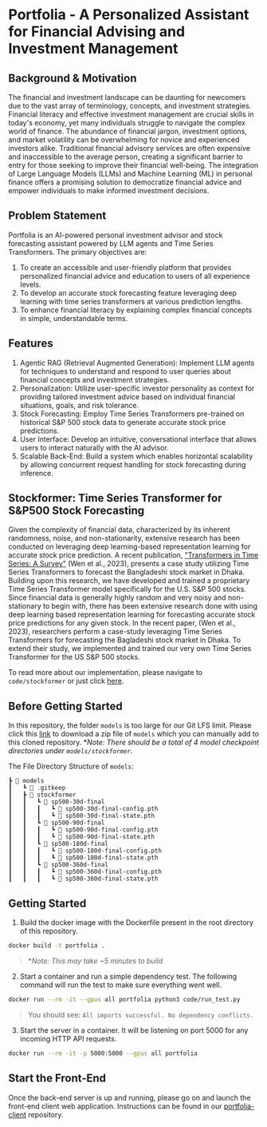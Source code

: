 # Portfolia - A Personalized Assistant for Financial Advising and Investment Management

## Background & Motivation

The financial and investment landscape can be daunting for newcomers due to the vast array of terminology, concepts, and investment strategies. Financial literacy and effective investment management are crucial skills in today's economy, yet many individuals struggle to navigate the complex world of finance. The abundance of financial jargon, investment options, and market volatility can be overwhelming for novice and experienced investors alike. Traditional financial advisory services are often expensive and inaccessible to the average person, creating a significant barrier to entry for those seeking to improve their financial well-being. The integration of Large Language Models (LLMs) and Machine Learning (ML) in personal finance offers a promising solution to democratize financial advice and empower individuals to make informed investment decisions.

## Problem Statement
Portfolia is an AI-powered personal investment advisor and stock forecasting assistant powered by LLM agents and Time Series Transformers. The primary objectives are:
1) To create an accessible and user-friendly platform that provides personalized financial advice and education to users of all experience levels.
2) To develop an accurate stock forecasting feature leveraging deep learning with time series transformers at various prediction lengths.
3) To enhance financial literacy by explaining complex financial concepts in simple, understandable terms.

## Features
1. Agentic RAG (Retrieval Augmented Generation): Implement LLM agents for techniques to understand and respond to user queries about financial concepts and investment strategies.
2. Personalization: Utilize user-specific investor personality as context for providing tailored investment advice based on individual financial situations, goals, and risk tolerance.
3. Stock Forecasting: Employ Time Series Transformers pre-trained on historical S&P 500 stock data to generate accurate stock price predictions.
4. User Interface: Develop an intuitive, conversational interface that allows users to interact naturally with the AI advisor.
5. Scalable Back-End: Build a system which enables horizontal scalability by allowing concurrent request handling for stock forecasting during inference.

## Stockformer: Time Series Transformer for S&P500 Stock Forecasting 
Given the complexity of financial data, characterized by its inherent randomness, noise, and non-stationarity, extensive research has been conducted on leveraging deep learning-based representation learning for accurate stock price prediction. A recent publication, ["Transformers in Time Series: A Survey"](https://arxiv.org/abs/2202.07125) (Wen et al., 2023), presents a case study utilizing Time Series Transformers to forecast the Bangladeshi stock market in Dhaka. Building upon this research, we have developed and trained a proprietary Time Series Transformer model specifically for the U.S. S&P 500 stocks.
Since financial data is generally highly random and very noisy and non-stationary to begin with, there has been extensive research done with using deep learning based representation learning for forecasting accurate stock price predictions for any given stock. In the recent paper,  (Wen et al., 2023), researchers perform a case-study leveraging Time Series Transformers for forecasting the Bagladeshi stock market in Dhaka. To extend their study, we implemented and trained our very own Time Series Transformer for the US S&P 500 stocks.

To read more about our implementation, please navigate to `code/stockformer` or just click [here](https://github.com/Jarhatz/portfolia/tree/main/code/stockformer#readme).

## Before Getting Started
In this repository, the folder `models` is too large for our Git LFS limit. Please click this [link](https://google.com/) to download a zip file of `models` which you can manually add to this cloned repository. **Note: There should be a total of 4 model checkpoint directories under `models/stockformer`.*

The File Directory Structure of `models`:
```
┣ 📂 models
┃   ┗ 📜 .gitkeep
┃   ┣ 📂 stockformer
┃   ┃   ┗ 📂 sp500-30d-final
┃   ┃   ┃   ┗ 📜 sp500-30d-final-config.pth
┃   ┃   ┃   ┗ 📜 sp500-30d-final-state.pth
┃   ┃   ┗ 📂 sp500-90d-final
┃   ┃   ┃   ┗ 📜 sp500-90d-final-config.pth
┃   ┃   ┃   ┗ 📜 sp500-90d-final-state.pth
┃   ┃   ┗ 📂 sp500-180d-final
┃   ┃   ┃   ┗ 📜 sp500-180d-final-config.pth
┃   ┃   ┃   ┗ 📜 sp500-180d-final-state.pth
┃   ┃   ┗ 📂 sp500-360d-final
┃   ┃   ┃   ┗ 📜 sp500-360d-final-config.pth
┃   ┃   ┃   ┗ 📜 sp500-360d-final-state.pth
```

## Getting Started

1) Build the docker image with the Dockerfile present in the root directory of this repository.
```bash
docker build -t portfolia .
```
> **Note: This may take ~5 minutes to build*

2) Start a container and run a simple dependency test. The following command will run the test to make sure everything went well.
```bash
docker run --rm -it --gpus all portfolia python3 code/run_test.py
```
> You should see: `All imports successful. No dependency conflicts.`

3) Start the server in a container. It will be listening on port 5000 for any incoming HTTP API requests.
```bash
docker run --rm -it -p 5000:5000 --gpus all portfolia
```

## Start the Front-End
Once the back-end server is up and running, please go on and launch the front-end client web application. Instructions can be found in our [portfolia-client](https://github.com/Jarhatz/portfolia-client) repository.
